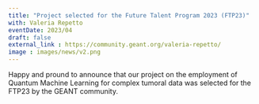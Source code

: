 ```yaml
---
title: "Project selected for the Future Talent Program 2023 (FTP23)"
with: Valeria Repetto
eventDate: 2023/04
draft: false
external_link : https://community.geant.org/valeria-repetto/
image : images/news/v2.png
---
```


Happy and pround to announce that our project on the employment of Quantum Machine Learning for complex tumoral data was selected for the FTP23 by the GEANT community. 